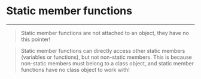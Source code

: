 #                 Static member functions
---

> Static member functions are not attached to an object, they have no this pointer!


> Static member functions can directly access other static members (variables or functions), but not non-static members. This is because non-static members must belong to a class object, and static member functions have no class object to work with!


